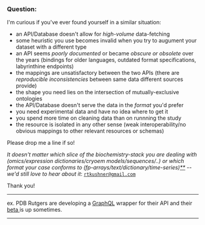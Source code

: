 ### Question:


I'm curious if you've ever found yourself in a similar situation:

 - an API/Database doesn't allow for *high-volume* data-fetching
 - some heuristic you use becomes invalid when you try to augument your dataset with a different type
 - an API seems *poorly documented* or became *obscure or obsolete* over the years (bindings for older languages, outdated format specifications, labyrinthine endpoints)
 - the mappings are unsatisfactory between the two APIs (there are *reproducible inconsistencies* between same data different sources provide)
 - the shape you need lies on the intersection of mutually-exclusive ontologies
 - the API/Database doesn't serve the data in the *format* you'd prefer 
 - you need experimental data and have no idea where to get it
 - you spend more time on cleaning data than on runnning the study
 - the resource is isolated in any other sense (weak interoperability/no obvious mappings to other relevant resources or schemas) 

Please drop me a line if so!

*It doesn't matter which slice of the biochemistry-stack you are dealing with (omics/expression dictionaries/cryoem models/sequences/..) or which format your case conforms to (fp-arrays/text/dictionary/time-series)[**](#complexity) -- we'd still love to hear about it*: [ ```rtkushner@gmail.com``` ](mailto:rtkushner@gmail.com?subject=Biological+Data+Integration)

Thank you!

____

ex. PDB Rutgers are developing a [GraphQL](https://graphql.org/) wrapper for their API and their [ beta ](http://beta.rcsb.org/pages/webservices) is up sometimes.

_________



